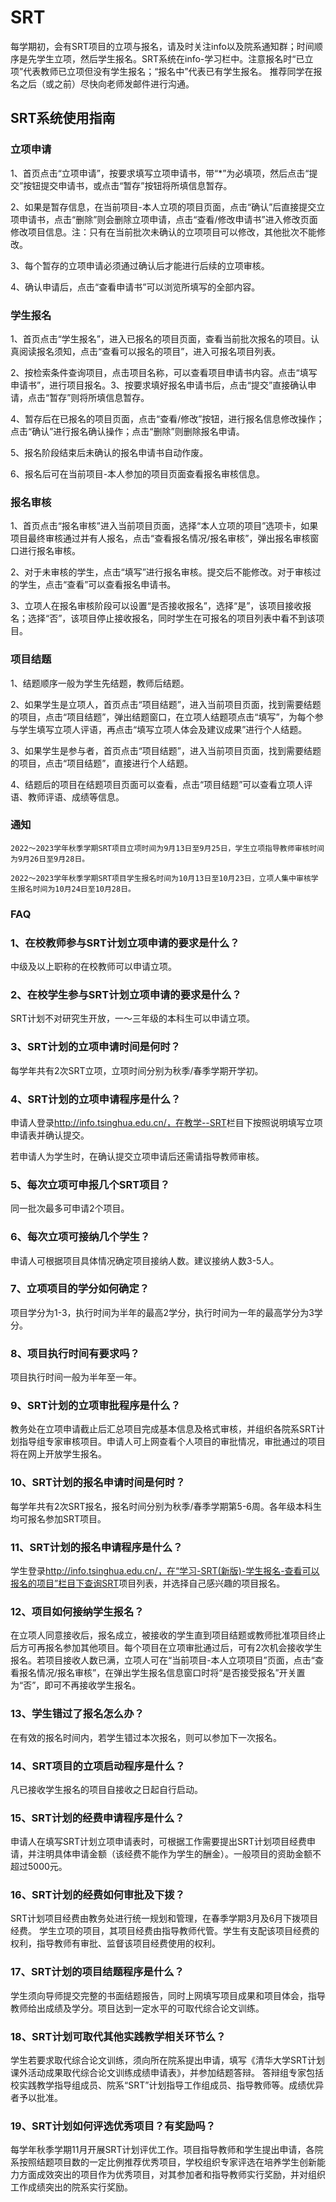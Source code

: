 # SRT

每学期初，会有SRT项目的立项与报名，请及时关注info以及院系通知群；时间顺序是先学生立项，然后学生报名。SRT系统在info-学习栏中。注意报名时“已立项”代表教师已立项但没有学生报名；“报名中”代表已有学生报名。
推荐同学在报名之后（或之前）尽快向老师发邮件进行沟通。

## SRT系统使用指南

### 立项申请

1、首页点击“立项申请”，按要求填写立项申请书，带“\*”为必填项，然后点击“提交”按钮提交申请书，或点击“暂存”按钮将所填信息暂存。

2、如果是暂存信息，在当前项目-本人立项的项目页面，点击“确认”后直接提交立项申请书，点击“删除”则会删除立项申请，点击“查看/修改申请书”进入修改页面修改项目信息。注：只有在当前批次未确认的立项项目可以修改，其他批次不能修改。

3、每个暂存的立项申请必须通过确认后才能进行后续的立项审核。

4、确认申请后，点击“查看申请书”可以浏览所填写的全部内容。

### 学生报名

1、首页点击“学生报名”，进入已报名的项目页面，查看当前批次报名的项目。认真阅读报名须知，点击“查看可以报名的项目”，进入可报名项目列表。

2、按检索条件查询项目，点击项目名称，可以查看项目申请书内容。点击“填写申请书”，进行项目报名。3、按要求填好报名申请书后，点击“提交”直接确认申请，点击“暂存”则将所填信息暂存。

4、暂存后在已报名的项目页面，点击“查看/修改”按钮，进行报名信息修改操作；点击“确认”进行报名确认操作；点击“删除”则删除报名申请。

5、报名阶段结束后未确认的报名申请书自动作废。

6、报名后可在当前项目-本人参加的项目页面查看报名审核信息。

### 报名审核

1、首页点击“报名审核”进入当前项目页面，选择“本人立项的项目”选项卡，如果项目最终审核通过并有人报名，点击“查看报名情况/报名审核”，弹出报名审核窗口进行报名审核。

2、对于未审核的学生，点击“填写”进行报名审核。提交后不能修改。对于审核过的学生，点击“查看”可以查看报名申请书。

3、立项人在报名审核阶段可以设置“是否接收报名”，选择“是”，该项目接收报名；选择“否”，该项目停止接收报名，同时学生在可报名的项目列表中看不到该项目。

### 项目结题

1、结题顺序一般为学生先结题，教师后结题。

2、如果学生是立项人，首页点击“项目结题”，进入当前项目页面，找到需要结题的项目，点击“项目结题”，弹出结题窗口，在立项人结题项点击“填写”，为每个参与学生填写立项人评语，再点击“填写立项人体会及建议成果”进行个人结题。

3、如果学生是参与者，首页点击“项目结题”，进入当前项目页面，找到需要结题的项目，点击“项目结题”，直接进行个人结题。

4、结题后的项目在结题项目页面可以查看，点击“项目结题”可以查看立项人评语、教师评语、成绩等信息。

### 通知

```
2022～2023学年秋季学期SRT项目立项时间为9月13日至9月25日，学生立项指导教师审核时间为9月26日至9月28日。

2022～2023学年秋季学期SRT项目学生报名时间为10月13日至10月23日，立项人集中审核学生报名时间为10月24日至10月28日。

```

### FAQ

### 1、在校教师参与SRT计划立项申请的要求是什么？

中级及以上职称的在校教师可以申请立项。

### 2、在校学生参与SRT计划立项申请的要求是什么？

SRT计划不对研究生开放，一～三年级的本科生可以申请立项。

### 3、SRT计划的立项申请时间是何时？

每学年共有2次SRT立项，立项时间分别为秋季/春季学期开学初。

### 4、SRT计划的立项申请程序是什么？

申请人登录<http://info.tsinghua.edu.cn/，在教学--SRT>栏目下按照说明填写立项申请表并确认提交。

若申请人为学生时，在确认提交立项申请后还需请指导教师审核。

### 5、每次立项可申报几个SRT项目？

同一批次最多可申请2个项目。

### 6、每次立项可接纳几个学生？

申请人可根据项目具体情况确定项目接纳人数。建议接纳人数3-5人。

### 7、立项项目的学分如何确定？

项目学分为1-3，执行时间为半年的最高2学分，执行时间为一年的最高学分为3学分。

### 8、项目执行时间有要求吗？

项目执行时间一般为半年至一年。

### 9、SRT计划的立项审批程序是什么？

教务处在立项申请截止后汇总项目完成基本信息及格式审核，并组织各院系SRT计划指导组专家审核项目。申请人可上网查看个人项目的审批情况，审批通过的项目将在网上开放学生报名。

### 10、SRT计划的报名申请时间是何时？

每学年共有2次SRT报名，报名时间分别为秋季/春季学期第5-6周。各年级本科生均可报名参加SRT项目。

### 11、SRT计划的报名申请程序是什么？

学生登录<http://info.tsinghua.edu.cn/，在“学习-SRT(新版)-学生报名-查看可以报名的项目”栏目下查询SRT>项目列表，并选择自己感兴趣的项目报名。

### 12、项目如何接纳学生报名？

在立项人同意接收后，报名成立，被接收的学生直到项目结题或教师批准项目终止后方可再报名参加其他项目。每个项目在立项审批通过后，可有2次机会接收学生报名。若项目接收人数已满，立项人可在“当前项目-本人立项项目”页面，点击“查看报名情况/报名审核”，在弹出学生报名信息窗口时将“是否接受报名”开关置为“否”，即可不再接收学生报名。

### 13、学生错过了报名怎么办？

在有效的报名时间内，若学生错过本次报名，则可以参加下一次报名。

### 14、SRT项目的立项启动程序是什么？

凡已接收学生报名的项目自接收之日起自行启动。

### 15、SRT计划的经费申请程序是什么？

申请人在填写SRT计划立项申请表时，可根据工作需要提出SRT计划项目经费申请，并注明具体申请金额（该经费不能作为学生的酬金）。一般项目的资助金额不超过5000元。

### 16、SRT计划的经费如何审批及下拨？

SRT计划项目经费由教务处进行统一规划和管理，在春季学期3月及6月下拨项目经费。 学生立项的项目，其项目经费由指导教师代管。学生有支配该项目经费的权利，指导教师有审批、监督该项目经费使用的权利。

### 17、SRT计划的项目结题程序是什么？

学生须向导师提交完整的书面结题报告，同时上网填写项目成果和项目体会，指导教师给出成绩及学分。项目达到一定水平的可取代综合论文训练。

### 18、SRT计划可取代其他实践教学相关环节么？

学生若要求取代综合论文训练，须向所在院系提出申请，填写《清华大学SRT计划课外活动成果取代综合论文训练成绩申请表》，并参加结题答辩。 答辩组专家包括校实践教学指导组成员、院系“SRT”计划指导工作组成员、指导教师等。成绩优异者予以批准。

### 19、SRT计划如何评选优秀项目？有奖励吗？

每学年秋季学期11月开展SRT计划评优工作。项目指导教师和学生提出申请，各院系按照结题项目数的一定比例推荐优秀项目，学校组织专家评选在培养学生创新能力方面成效突出的项目作为优秀项目，对其参加者和指导教师实行奖励，并对组织工作成绩突出的院系实行奖励。
